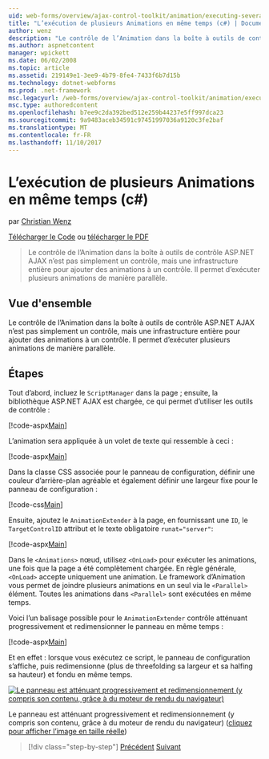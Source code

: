 ```yaml
---
uid: web-forms/overview/ajax-control-toolkit/animation/executing-several-animations-at-the-same-time-cs
title: "L’exécution de plusieurs Animations en même temps (c#) | Documents Microsoft"
author: wenz
description: "Le contrôle de l’Animation dans la boîte à outils de contrôle ASP.NET AJAX n’est pas simplement un contrôle, mais une infrastructure entière pour ajouter des animations à un contrôle. Il permet d’exécuter la chute..."
ms.author: aspnetcontent
manager: wpickett
ms.date: 06/02/2008
ms.topic: article
ms.assetid: 219149e1-3ee9-4b79-8fe4-7433f6b7d15b
ms.technology: dotnet-webforms
ms.prod: .net-framework
msc.legacyurl: /web-forms/overview/ajax-control-toolkit/animation/executing-several-animations-at-the-same-time-cs
msc.type: authoredcontent
ms.openlocfilehash: b7ee9c2da392bed512e259b44237e5ff997dca23
ms.sourcegitcommit: 9a9483aceb34591c97451997036a9120c3fe2baf
ms.translationtype: MT
ms.contentlocale: fr-FR
ms.lasthandoff: 11/10/2017
---
```

<a name="executing-several-animations-at-the-same-time-c"></a>L’exécution de plusieurs Animations en même temps (c#)
====================
par [Christian Wenz](https://github.com/wenz)

[Télécharger le Code](http://download.microsoft.com/download/f/9/a/f9a26acd-8df4-4484-8a18-199e4598f411/Animation2.cs.zip) ou [télécharger le PDF](http://download.microsoft.com/download/6/7/1/6718d452-ff89-4d3f-a90e-c74ec2d636a3/animation2CS.pdf)

> Le contrôle de l’Animation dans la boîte à outils de contrôle ASP.NET AJAX n’est pas simplement un contrôle, mais une infrastructure entière pour ajouter des animations à un contrôle. Il permet d’exécuter plusieurs animations de manière parallèle.


## <a name="overview"></a>Vue d'ensemble

Le contrôle de l’Animation dans la boîte à outils de contrôle ASP.NET AJAX n’est pas simplement un contrôle, mais une infrastructure entière pour ajouter des animations à un contrôle. Il permet d’exécuter plusieurs animations de manière parallèle.

## <a name="steps"></a>Étapes

Tout d’abord, incluez le `ScriptManager` dans la page ; ensuite, la bibliothèque ASP.NET AJAX est chargée, ce qui permet d’utiliser les outils de contrôle :

[!code-aspx[Main](executing-several-animations-at-the-same-time-cs/samples/sample1.aspx)]

L’animation sera appliquée à un volet de texte qui ressemble à ceci :

[!code-aspx[Main](executing-several-animations-at-the-same-time-cs/samples/sample2.aspx)]

Dans la classe CSS associée pour le panneau de configuration, définir une couleur d’arrière-plan agréable et également définir une largeur fixe pour le panneau de configuration :

[!code-css[Main](executing-several-animations-at-the-same-time-cs/samples/sample3.css)]

Ensuite, ajoutez le `AnimationExtender` à la page, en fournissant une `ID`, le `TargetControlID` attribut et le texte obligatoire `runat="server"`:

[!code-aspx[Main](executing-several-animations-at-the-same-time-cs/samples/sample4.aspx)]

Dans le `<Animations>` nœud, utilisez `<OnLoad>` pour exécuter les animations, une fois que la page a été complètement chargée. En règle générale, `<OnLoad>` accepte uniquement une animation. Le framework d’Animation vous permet de joindre plusieurs animations en un seul via le `<Parallel>` élément. Toutes les animations dans `<Parallel>` sont exécutées en même temps.

Voici l’un balisage possible pour le `AnimationExtender` contrôle atténuant progressivement et redimensionner le panneau en même temps :

[!code-aspx[Main](executing-several-animations-at-the-same-time-cs/samples/sample5.aspx)]

Et en effet : lorsque vous exécutez ce script, le panneau de configuration s’affiche, puis redimensionne (plus de threefolding sa largeur et sa halfing sa hauteur) et fondu en même temps.


[![Le panneau est atténuant progressivement et redimensionnement (y compris son contenu, grâce à du moteur de rendu du navigateur)](executing-several-animations-at-the-same-time-cs/_static/image2.png)](executing-several-animations-at-the-same-time-cs/_static/image1.png)

Le panneau est atténuant progressivement et redimensionnement (y compris son contenu, grâce à du moteur de rendu du navigateur) ([cliquez pour afficher l’image en taille réelle](executing-several-animations-at-the-same-time-cs/_static/image3.png))

>[!div class="step-by-step"]
[Précédent](adding-animation-to-a-control-cs.md)
[Suivant](executing-several-animations-after-each-other-cs.md)
